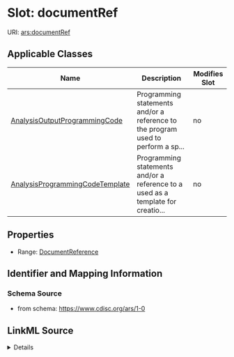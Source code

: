 # Slot: documentRef

URI: [ars:documentRef](https://www.cdisc.org/ars/1-0/documentRef)



<!-- no inheritance hierarchy -->




## Applicable Classes

| Name | Description | Modifies Slot |
| --- | --- | --- |
[AnalysisOutputProgrammingCode](AnalysisOutputProgrammingCode.md) | Programming statements and/or a reference to the program used to perform a sp... |  no  |
[AnalysisProgrammingCodeTemplate](AnalysisProgrammingCodeTemplate.md) | Programming statements and/or a reference to a used as a template for creatio... |  no  |







## Properties

* Range: [DocumentReference](DocumentReference.md)





## Identifier and Mapping Information







### Schema Source


* from schema: https://www.cdisc.org/ars/1-0




## LinkML Source

<details>
```yaml
name: documentRef
from_schema: https://www.cdisc.org/ars/1-0
rank: 1000
multivalued: false
alias: documentRef
domain_of:
- AnalysisOutputProgrammingCode
- AnalysisProgrammingCodeTemplate
range: DocumentReference
inlined: true
inlined_as_list: true

```
</details>